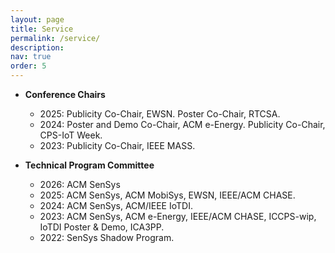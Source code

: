 ```yaml
---
layout: page
title: Service
permalink: /service/
description: 
nav: true
order: 5
---
```


- **Conference Chairs**
    - 2025: Publicity Co-Chair, EWSN. Poster Co-Chair, RTCSA.
    - 2024: Poster and Demo Co-Chair, ACM e-Energy. Publicity Co-Chair, CPS-IoT Week.
    - 2023: Publicity Co-Chair, IEEE MASS.

- **Technical Program Committee**
    - 2026: ACM SenSys
    - 2025: ACM SenSys, ACM MobiSys, EWSN, IEEE/ACM CHASE.
    - 2024: ACM SenSys, ACM/IEEE IoTDI.
    - 2023: ACM SenSys, ACM e-Energy, IEEE/ACM CHASE, ICCPS-wip, IoTDI Poster & Demo, ICA3PP.
    - 2022: SenSys Shadow Program.

<!-- - **Conference Reviewer**
    - 2023: INFOCOM.
    - 2022: IEEE MASS.

- **Journal Reviewer**
    - 2023: IMWUT, ACM TOSN, IEEE TMC, IEEE TDSC, IoTJ.
    - 2022: IEEE TMC.
    - 2020: IEEE TNNLS. -->